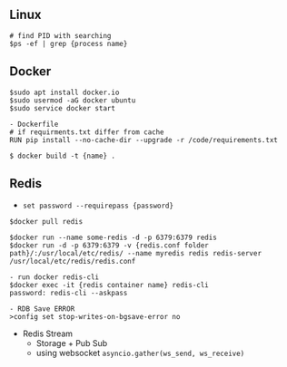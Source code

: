 ## Linux

```ShellSession
# find PID with searching
$ps -ef | grep {process name}
```

## Docker

```ShellSession
$sudo apt install docker.io
$sudo usermod -aG docker ubuntu
$sudo service docker start
```

```ShellSession
- Dockerfile
# if requirments.txt differ from cache
RUN pip install --no-cache-dir --upgrade -r /code/requirements.txt
```
`$ docker build -t {name} .`

## Redis

- `set password --requirepass {password}`

```ShellSession
$docker pull redis

$docker run --name some-redis -d -p 6379:6379 redis
$docker run -d -p 6379:6379 -v {redis.conf folder path}/:/usr/local/etc/redis/ --name myredis redis redis-server /usr/local/etc/redis/redis.conf

- run docker redis-cli
$docker exec -it {redis container name} redis-cli
password: redis-cli --askpass

- RDB Save ERROR
>config set stop-writes-on-bgsave-error no
```
- Redis Stream
  - Storage + Pub Sub
  - using websocket `asyncio.gather(ws_send, ws_receive)`
